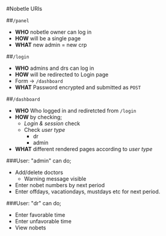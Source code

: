 #Nobetle URIs

##```/panel```
- **WHO** nobetle owner can log in
- **HOW** will be a single page
- **WHAT** new admin = new crp

##```/login```
- **WHO** admins and drs can log in
- **HOW** will be redirected to Login page
 - Form -> ```/dashboard```
- **WHAT** Password encrypted and submitted as ```POST```

##```/dashboard```
- **WHO** Who logged in and rediretcted from ```/login```
- **HOW** by checking;
	- _Login & session_ check
	- Check _user type_
 		- dr
 		- admin
- **WHAT** different rendered pages according to _user type_


###User: "admin" can do;
- Add/delete doctors
	- Warning message visible 
- Enter nobet numbers by next period
- Enter offdays, vacationdays, mustdays etc for next period.

###User: "dr" can do;
- Enter favorable time
- Enter unfavorable time
- View nobets

 